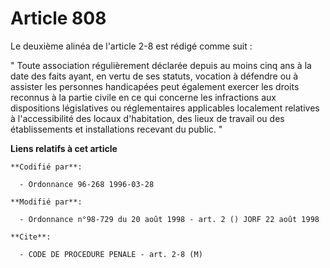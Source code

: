 # Article 808

Le deuxième alinéa de l'article 2-8 est rédigé comme suit :

" Toute association régulièrement déclarée depuis au moins cinq ans à la date des faits ayant, en vertu de ses statuts,
vocation à défendre ou à assister les personnes handicapées peut également exercer les droits reconnus à la partie civile en
ce qui concerne les infractions aux dispositions législatives ou réglementaires applicables localement relatives à
l'accessibilité des locaux d'habitation, des lieux de travail ou des établissements et installations recevant du public. "

**Liens relatifs à cet article**

	**Codifié par**:

	  - Ordonnance 96-268 1996-03-28

	**Modifié par**:

	  - Ordonnance n°98-729 du 20 août 1998 - art. 2 () JORF 22 août 1998

	**Cite**:

	  - CODE DE PROCEDURE PENALE - art. 2-8 (M)
